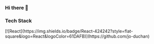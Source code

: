 ### Hi there 👋

  <div align=left>
	<h3>Tech Stack</h3>
  [![React](https://img.shields.io/badge/React-424242?style=flat-square&logo=React&logoColor=61DAFB)](https://github.com/jo-duchan)
	
  </div>
